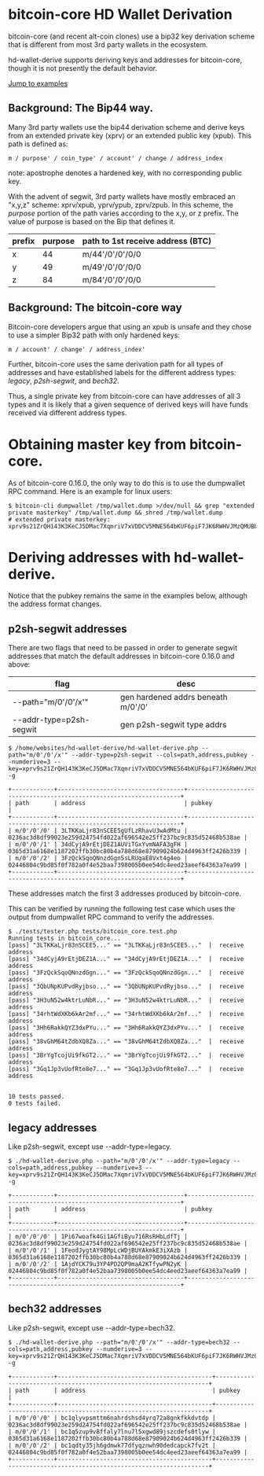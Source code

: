 # bitcoin-core HD Wallet Derivation

bitcoin-core (and recent alt-coin clones) use a bip32 key derivation scheme that
is different from most 3rd party wallets in the ecosystem.

hd-wallet-derive supports deriving keys and addresses for bitcoin-core,
though it is not presently the default behavior.

[Jump to examples](#deriving-addresses-with-hd-wallet-derive)

## Background: The Bip44 way.

Many 3rd party wallets use the bip44 derivation scheme and derive keys from
an extended private key (xprv) or an extended public key (xpub).  This path
is defined as:

```
m / purpose' / coin_type' / account' / change / address_index
```

note: apostrophe denotes a hardened key, with no corresponding public key.

With the advent of segwit, 3rd party wallets have mostly embraced an
"x,y,z" scheme:  xprv/xpub,  yprv/ypub, zprv/zpub.  In this scheme, the
*purpose* portion of the path varies according to the x,y, or z prefix.
The value of purpose is based on the Bip that defines it.

|prefix|purpose|path to 1st receive address (BTC)|
|------|-------|---------------------------------|
|x     |44     |m/44'/0'/0'/0/0                  |
|y     |49     |m/49'/0'/0'/0/0                  |
|z     |84     |m/84'/0'/0'/0/0                  |


## Background: The bitcoin-core way

Bitcoin-core developers argue that using an xpub is unsafe and
they chose to use a simpler Bip32 path with only hardened keys:

```
m / account' / change' / address_index'
```

Further, bitcoin-core uses the same derivation path for all types of addresses
and have established labels for the different address types:  *legacy*, *p2sh-segwit*, and *bech32*.

Thus, a single private key from bitcoin-core can have addresses of all 3 types
and it is likely that a given sequence of derived keys will have funds
received via different address types.

# Obtaining master key from bitcoin-core.

As of bitcoin-core 0.16.0, the only way to do this is to use the dumpwallet RPC
command.  Here is an example for linux users:

```
$ bitcoin-cli dumpwallet /tmp/wallet.dump >/dev/null && grep "extended private masterkey" /tmp/wallet.dump && shred /tmp/wallet.dump
# extended private masterkey: xprv9s21ZrQH143K3KeCJ5DMac7XqmriV7xVDDCV5MNE564bKUF6piF7JK6RWHVJMzQMUBbzxLaV9kNaRMHyjVnjNiLAq2SyvJJBs7ZUg4c9kcy
```

# Deriving addresses with hd-wallet-derive.

Notice that the pubkey remains the same in the examples below, although the address
format changes.

## p2sh-segwit addresses

There are two flags that need to be passed in order to generate segwit addresses that
match the default addresses in bitcoin-core 0.16.0 and above:

|flag                     | desc                               |
|-------------------------|------------------------------------|
|--path="m/0'/0'/x'"      | gen hardened addrs beneath m/0'/0' |
|--addr-type=p2sh-segwit  | gen p2sh-segwit type addrs         |

```
$ /home/websites/hd-wallet-derive/hd-wallet-derive.php --path="m/0'/0'/x'" --addr-type=p2sh-segwit --cols=path,address,pubkey --numderive=3 --key=xprv9s21ZrQH143K3KeCJ5DMac7XqmriV7xVDDCV5MNE564bKUF6piF7JK6RWHVJMzQMUBbzxLaV9kNaRMHyjVnjNiLAq2SyvJJBs7ZUg4c9kcy -g

+------------+------------------------------------+--------------------------------------------------------------------+
| path       | address                            | pubkey                                                             |
+------------+------------------------------------+--------------------------------------------------------------------+
| m/0'/0'/0' | 3LTKKaLjr83nSCEE5gUfLzRhavU3wAdMtu | 0236ac3d8df99023e259d24754fd022af696542e25ff237bc9c835d52468b538ae |
| m/0'/0'/1' | 34dCyjA9rEtjDEZ1AUViTGxYvmNAFA3gFH | 0365d31a6168e1187202ffb30bc80b4a788d68e87909024b624d4963ff2426b339 |
| m/0'/0'/2' | 3FzQckSqoQNnzdGgn5sLRUgaE8Vxt4g4eo | 02446804c9bd85f0f782a0f4e52baa7398005b0ee54dc4eed23aeef64363a7ea99 |
+------------+------------------------------------+--------------------------------------------------------------------+
```

These addresses match the first 3 addresses produced by bitcoin-core.

This can be verified by running the following test case which uses
the output from dumpwallet RPC command to verify the addresses.

```
$ ./tests/tester.php tests/bitcoin_core.test.php 
Running tests in bitcoin_core...
[pass] "3LTKKaLjr83nSCEE5..." == "3LTKKaLjr83nSCEE5..."  |  receive address
[pass] "34dCyjA9rEtjDEZ1A..." == "34dCyjA9rEtjDEZ1A..."  |  receive address
[pass] "3FzQckSqoQNnzdGgn..." == "3FzQckSqoQNnzdGgn..."  |  receive address
[pass] "3QbUNpKUPvdRyjbso..." == "3QbUNpKUPvdRyjbso..."  |  receive address
[pass] "3H3uN52w4ktrLuNbR..." == "3H3uN52w4ktrLuNbR..."  |  receive address
[pass] "34rhtWdXKb6kAr2mf..." == "34rhtWdXKb6kAr2mf..."  |  receive address
[pass] "3Hh6RakkQYZ3dxPYu..." == "3Hh6RakkQYZ3dxPYu..."  |  receive address
[pass] "38vGhM64tZdbXQ8Za..." == "38vGhM64tZdbXQ8Za..."  |  receive address
[pass] "3BrYgTcojUi9fkGT2..." == "3BrYgTcojUi9fkGT2..."  |  receive address
[pass] "3Gq1Jp3vUofRte8e7..." == "3Gq1Jp3vUofRte8e7..."  |  receive address


10 tests passed.
0 tests failed.
```

## legacy addresses

Like p2sh-segwit, except use --addr-type=legacy.

```
$ ./hd-wallet-derive.php --path="m/0'/0'/x'" --addr-type=legacy --cols=path,address,pubkey --numderive=3 --key=xprv9s21ZrQH143K3KeCJ5DMac7XqmriV7xVDDCV5MNE564bKUF6piF7JK6RWHVJMzQMUBbzxLaV9kNaRMHyjVnjNiLAq2SyvJJBs7ZUg4c9kcy -g

+------------+------------------------------------+--------------------------------------------------------------------+
| path       | address                            | pubkey                                                             |
+------------+------------------------------------+--------------------------------------------------------------------+
| m/0'/0'/0' | 1Pi67woafk4Gi1AGfiByu716RsRHbLdfTj | 0236ac3d8df99023e259d24754fd022af696542e25ff237bc9c835d52468b538ae |
| m/0'/0'/1' | 1FeodJygtAY98MpLcWDjBUYAkmkE3iXAzb | 0365d31a6168e1187202ffb30bc80b4a788d68e87909024b624d4963ff2426b339 |
| m/0'/0'/2' | 1AjdYCK79u3YP4PD2QP9maA2KTfywPN2yK | 02446804c9bd85f0f782a0f4e52baa7398005b0ee54dc4eed23aeef64363a7ea99 |
+------------+------------------------------------+--------------------------------------------------------------------+
```

## bech32 addresses

Like p2sh-segwit, except use --addr-type=bech32.

```
$ ./hd-wallet-derive.php --path="m/0'/0'/x'" --addr-type=bech32 --cols=path,address,pubkey --numderive=3 --key=xprv9s21ZrQH143K3KeCJ5DMac7XqmriV7xVDDCV5MNE564bKUF6piF7JK6RWHVJMzQMUBbzxLaV9kNaRMHyjVnjNiLAq2SyvJJBs7ZUg4c9kcy -g

+------------+--------------------------------------------+--------------------------------------------------------------------+
| path       | address                                    | pubkey                                                             |
+------------+--------------------------------------------+--------------------------------------------------------------------+
| m/0'/0'/0' | bc1qlyvpsmttm6nahrdshsd4yrq72a8gnkfkkdvtdp | 0236ac3d8df99023e259d24754fd022af696542e25ff237bc9c835d52468b538ae |
| m/0'/0'/1' | bc1q5zup9v8ffaly7lnu7l5xgwd89jszcdefs0tlyw | 0365d31a6168e1187202ffb30bc80b4a788d68e87909024b624d4963ff2426b339 |
| m/0'/0'/2' | bc1qdty35jh6gdmwk77dfyqznwh90dedcapck7fv2t | 02446804c9bd85f0f782a0f4e52baa7398005b0ee54dc4eed23aeef64363a7ea99 |
+------------+--------------------------------------------+--------------------------------------------------------------------+
```
